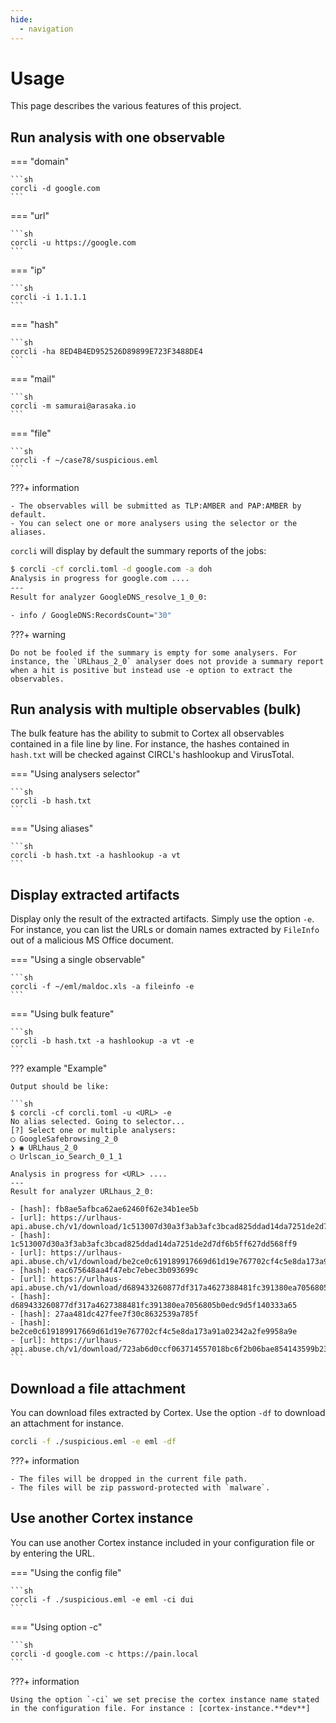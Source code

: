 ```yaml
---
hide:
  - navigation
---
```


# Usage

This page describes the various features of this project.

## Run analysis with one observable

=== "domain"

    ```sh
    corcli -d google.com
    ```

=== "url"

    ```sh
    corcli -u https://google.com
    ```

=== "ip"

    ```sh
    corcli -i 1.1.1.1
    ```

=== "hash"

    ```sh
    corcli -ha 8ED4B4ED952526D89899E723F3488DE4
    ```

=== "mail"

    ```sh
    corcli -m samurai@arasaka.io
    ```

=== "file"

    ```sh
    corcli -f ~/case78/suspicious.eml
    ```

???+ information

    - The observables will be submitted as TLP:AMBER and PAP:AMBER by default.
    - You can select one or more analysers using the selector or the aliases.

`corcli` will display by default the summary reports of the jobs:

```sh
$ corcli -cf corcli.toml -d google.com -a doh
Analysis in progress for google.com ....
---
Result for analyzer GoogleDNS_resolve_1_0_0:

- info / GoogleDNS:RecordsCount="30"
```

???+ warning

    Do not be fooled if the summary is empty for some analysers. For instance, the `URLhaus_2_0` analyser does not provide a summary report when a hit is positive but instead use -e option to extract the observables.

## Run analysis with multiple observables (bulk)

The bulk feature has the ability to submit to Cortex all observables contained in a file line by line. For instance, the hashes contained in `hash.txt` will be checked against CIRCL's hashlookup and VirusTotal.

=== "Using analysers selector"

    ```sh
    corcli -b hash.txt
    ```

=== "Using aliases"

    ```sh
    corcli -b hash.txt -a hashlookup -a vt
    ```

## Display extracted artifacts

Display only the result of the extracted artifacts. Simply use the option `-e`. For instance, you can list the URLs or domain names  extracted by `FileInfo` out of a malicious MS Office document.

=== "Using a single observable"

    ```sh
    corcli -f ~/eml/maldoc.xls -a fileinfo -e
    ```

=== "Using bulk feature"

    ```sh
    corcli -b hash.txt -a hashlookup -a vt -e
    ```

??? example "Example"

    Output should be like:

    ```sh
    $ corcli -cf corcli.toml -u <URL> -e
    No alias selected. Going to selector...
    [?] Select one or multiple analysers: 
    ◯ GoogleSafebrowsing_2_0
    ❯ ◉ URLhaus_2_0
    ◯ Urlscan_io_Search_0_1_1

    Analysis in progress for <URL> ....
    ---
    Result for analyzer URLhaus_2_0:

    - [hash]: fb8ae5afbca62ae62460f62e34b1ee5b
    - [url]: https://urlhaus-api.abuse.ch/v1/download/1c513007d30a3f3ab3afc3bcad825ddad14da7251de2d7df6b5ff627dd568ff9/
    - [hash]: 1c513007d30a3f3ab3afc3bcad825ddad14da7251de2d7df6b5ff627dd568ff9
    - [url]: https://urlhaus-api.abuse.ch/v1/download/be2ce0c619189917669d61d19e767702cf4c5e8da173a91a02342a2fe9958a9e/
    - [hash]: eac675648aa4f47ebc7ebec3b093699c
    - [url]: https://urlhaus-api.abuse.ch/v1/download/d689433260877df317a4627388481fc391380ea7056805b0edc9d5f140333a65/
    - [hash]: d689433260877df317a4627388481fc391380ea7056805b0edc9d5f140333a65
    - [hash]: 27aa481dc427fee7f30c8632539a785f
    - [hash]: be2ce0c619189917669d61d19e767702cf4c5e8da173a91a02342a2fe9958a9e
    - [url]: https://urlhaus-api.abuse.ch/v1/download/723ab6d0ccf063714557018bc6f2b06bae854143599b23971b476ebc985d94b5/
    ```

## Download a file attachment

You can download files extracted by Cortex. Use the option `-df` to download an attachment for instance.

```sh
corcli -f ./suspicious.eml -e eml -df
```

???+ information

    - The files will be dropped in the current file path.
    - The files will be zip password-protected with `malware`.

## Use another Cortex instance

You can use another Cortex instance included in your configuration file or by entering the URL.

=== "Using the config file"

    ```sh
    corcli -f ./suspicious.eml -e eml -ci dui
    ```

=== "Using option -c"

    ```sh
    corcli -d google.com -c https://pain.local
    ```

???+ information

    Using the option `-ci` we set precise the cortex instance name stated in the configuration file. For instance : [cortex-instance.**dev**]